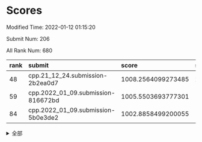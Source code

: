# Scores

Modified Time: 2022-01-12 01:15:20

Submit Num: 206

All Rank Num: 680

| rank |               submit               |       score        |       sigma        | pk_num |
| :--- | :--------------------------------- | :----------------- | :----------------- | :----- |
| 48   | cpp.21_12_24.submission-2b2ea0d7   | 1008.2564099273485 | 2.2087190143963684 | 10     |
| 59   | cpp.2022_01_09.submission-816672bd | 1005.5503693777301 | 1.5906569163506592 | 15     |
| 84   | cpp.2022_01_09.submission-5b0e3de2 | 1002.8858499200055 | 1.7708819761767751 | 11     |


<details>
<summary>全部</summary>

| rank |                 submit                 |       score        |       sigma        | pk_num |
| :--- | :------------------------------------- | :----------------- | :----------------- | :----- |
| 1    | gobigger.level_3.submission_level_3_36 | 1018.3185742139394 | 3.2609738124148646 | 9      |
| 2    | gobigger.level_3.submission_level_3_1  | 1014.5486710071276 | 2.0480414434185805 | 12     |
| 3    | gobigger.level_3.submission_level_3_29 | 1013.5823523369953 | 2.0435713610891155 | 12     |
| 4    | gobigger.level_3.submission_level_3_28 | 1013.2520659197146 | 2.199512983435118  | 12     |
| 5    | gobigger.level_3.submission_level_3_18 | 1013.2267624587611 | 1.7124224693510508 | 14     |
| 6    | gobigger.level_3.submission_level_3_14 | 1012.8475068839467 | 2.2974150707119567 | 11     |
| 7    | gobigger.level_3.submission_level_3_0  | 1012.800090219292  | 1.7485305370992852 | 13     |
| 8    | gobigger.level_3.submission_level_3_47 | 1012.6115722098885 | 1.8724374786318048 | 12     |
| 9    | gobigger.level_3.submission_level_3_2  | 1012.4479582110677 | 1.9509484174269625 | 13     |
| 10   | gobigger.level_3.submission_level_3_26 | 1012.257643222853  | 1.8961958757440807 | 13     |
| 11   | gobigger.level_3.submission_level_3_22 | 1012.1833680260755 | 1.6886052037862906 | 15     |
| 12   | gobigger.level_3.submission_level_3_4  | 1012.1407863540226 | 1.9624620215792874 | 12     |
| 13   | gobigger.level_3.submission_level_3_7  | 1011.9708534872536 | 2.101400921704663  | 13     |
| 14   | gobigger.level_3.submission_level_3_35 | 1011.9658632867552 | 1.8338750190548394 | 14     |
| 15   | gobigger.level_3.submission_level_3_44 | 1011.9303805644861 | 2.1675483303874117 | 12     |
| 16   | gobigger.level_3.submission_level_3_15 | 1011.8759149299435 | 1.9071139468786464 | 13     |
| 17   | gobigger.level_3.submission_level_3_45 | 1011.8170584553287 | 2.1417175235426513 | 11     |
| 18   | gobigger.level_3.submission_level_3_12 | 1011.8122154876795 | 1.975872872879236  | 13     |
| 19   | gobigger.level_3.submission_level_3_21 | 1011.7339826103624 | 1.8911638545333591 | 13     |
| 20   | gobigger.level_3.submission_level_3_38 | 1011.5489862916374 | 2.1255751541197427 | 10     |
| 21   | gobigger.level_3.submission_level_3_27 | 1011.4647117543706 | 1.8214099540798154 | 15     |
| 22   | gobigger.level_3.submission_level_3_25 | 1011.4274785057858 | 1.9691240206219494 | 15     |
| 23   | gobigger.level_3.submission_level_3_37 | 1011.0735557274664 | 1.8434981429574189 | 14     |
| 24   | gobigger.level_3.submission_level_3_40 | 1010.8601161669083 | 1.552134066058351  | 15     |
| 25   | gobigger.level_3.submission_level_3_32 | 1010.7986680434066 | 1.8433843257364178 | 12     |
| 26   | gobigger.level_3.submission_level_3_34 | 1010.6305118928741 | 2.3713565327251103 | 10     |
| 27   | gobigger.level_3.submission_level_3_46 | 1010.3596595402646 | 1.6174406252453168 | 15     |
| 28   | gobigger.level_3.submission_level_3_5  | 1010.1932428047731 | 1.782694254704886  | 13     |
| 29   | gobigger.level_3.submission_level_3_20 | 1010.1274540199515 | 1.7981931314830755 | 13     |
| 30   | gobigger.level_3.submission_level_3_6  | 1010.1254335844982 | 1.5397524295804144 | 17     |
| 31   | gobigger.level_3.submission_level_3_11 | 1010.0519526457454 | 1.7978032684755532 | 14     |
| 32   | gobigger.level_3.submission_level_3_48 | 1009.8472380631463 | 1.9087831197296086 | 12     |
| 33   | gobigger.level_3.submission_level_3_17 | 1009.8270072043518 | 1.796307988076134  | 13     |
| 34   | gobigger.level_3.submission_level_3_13 | 1009.7330445692068 | 1.7934401807807736 | 14     |
| 35   | gobigger.level_3.submission_level_3_19 | 1009.6758589763998 | 1.7853658567628563 | 14     |
| 36   | gobigger.level_3.submission_level_3_8  | 1009.5625967346012 | 1.9424394069129465 | 12     |
| 37   | gobigger.level_3.submission_level_3_3  | 1009.4942996951465 | 1.828545612623083  | 16     |
| 38   | gobigger.level_3.submission_level_3_10 | 1009.4395167876876 | 1.7977171557534846 | 12     |
| 39   | gobigger.level_3.submission_level_3_24 | 1009.0814364136902 | 2.2047018370418776 | 12     |
| 40   | gobigger.level_3.submission_level_3_16 | 1008.9595238586892 | 1.8321142387421434 | 13     |
| 41   | gobigger.level_3.submission_level_3_31 | 1008.9573375187356 | 1.682321432848745  | 19     |
| 42   | gobigger.level_3.submission_level_3_41 | 1008.9138229951724 | 1.8366009100126053 | 12     |
| 43   | gobigger.level_3.submission_level_3_30 | 1008.8246475236024 | 1.7474827151050507 | 14     |
| 44   | gobigger.level_3.submission_level_3_49 | 1008.6253915086047 | 1.499581285616947  | 16     |
| 45   | gobigger.level_3.submission_level_3_42 | 1008.5848024407184 | 1.6510551278583443 | 15     |
| 46   | gobigger.level_3.submission_level_3_23 | 1008.5835684570741 | 2.0503807755425605 | 12     |
| 47   | gobigger.level_3.submission_level_3_9  | 1008.4904129334823 | 2.189465912334055  | 10     |
| 48   | cpp.21_12_24.submission-2b2ea0d7       | 1008.2564099273485 | 2.2087190143963684 | 10     |
| 49   | gobigger.level_3.submission_level_3_43 | 1007.8240438512338 | 1.5801771762180736 | 16     |
| 50   | gobigger.level_3.submission_level_3_33 | 1007.7773150004344 | 1.6050079281943024 | 14     |
| 51   | gobigger.level_3.submission_level_3_39 | 1007.3733835633466 | 1.6398304150117209 | 16     |
| 52   | gobigger.level_1.submission_level_1_21 | 1006.3553238368249 | 1.7387174741379563 | 14     |
| 53   | gobigger.level_1.submission_level_1_27 | 1006.3443588352982 | 1.9081036077151594 | 10     |
| 54   | gobigger.level_1.submission_level_1_13 | 1006.2897154955931 | 1.6932700198271127 | 11     |
| 55   | gobigger.level_1.submission_level_1_25 | 1006.0231320946394 | 1.7016509091452268 | 13     |
| 56   | gobigger.level_1.submission_level_1_9  | 1005.9930203467067 | 1.601605623986534  | 15     |
| 57   | gobigger.level_1.submission_level_1_35 | 1005.9479068554801 | 2.133847784975294  | 10     |
| 58   | gobigger.level_1.submission_level_1_44 | 1005.9212649784263 | 1.6934788752554102 | 14     |
| 59   | cpp.2022_01_09.submission-816672bd     | 1005.5503693777301 | 1.5906569163506592 | 15     |
| 60   | gobigger.jsonzb.submission_level_4_0   | 1005.5373008892612 | 1.550957400243457  | 13     |
| 61   | gobigger.level_1.submission_level_1_30 | 1005.3525244887398 | 1.7161719468438004 | 12     |
| 62   | gobigger.level_1.submission_level_1_47 | 1004.5773456410267 | 1.8001144406890783 | 14     |
| 63   | gobigger.level_1.submission_level_1_6  | 1004.3523932082825 | 1.517261579136311  | 17     |
| 64   | gobigger.level_1.submission_level_1_16 | 1004.32358196594   | 1.5644722386876846 | 14     |
| 65   | gobigger.level_1.submission_level_1_45 | 1004.2858189125657 | 1.6641542435712726 | 12     |
| 66   | gobigger.level_1.submission_level_1_8  | 1004.272172767837  | 1.645745090276462  | 14     |
| 67   | gobigger.level_1.submission_level_1_2  | 1004.2344636645339 | 1.7332067493507066 | 13     |
| 68   | gobigger.level_1.submission_level_1_14 | 1003.9769409425445 | 2.1466617339365452 | 8      |
| 69   | gobigger.level_1.submission_level_1_41 | 1003.9171620916815 | 1.929460112705441  | 8      |
| 70   | gobigger.level_1.submission_level_1_4  | 1003.9144403894868 | 1.5613933633603032 | 15     |
| 71   | gobigger.level_1.submission_level_1_43 | 1003.9107636718818 | 1.4277249026068306 | 17     |
| 72   | gobigger.level_1.submission_level_1_29 | 1003.8795843889442 | 1.7319882960942525 | 13     |
| 73   | gobigger.level_1.submission_level_1_49 | 1003.7971321911506 | 1.4782337436000157 | 18     |
| 74   | gobigger.level_1.submission_level_1_42 | 1003.6839061299776 | 1.6557789865663437 | 11     |
| 75   | gobigger.level_1.submission_level_1_32 | 1003.5572300349212 | 1.5800489755545197 | 14     |
| 76   | gobigger.level_1.submission_level_1_1  | 1003.5353882138862 | 1.9129613693000416 | 12     |
| 77   | gobigger.level_1.submission_level_1_5  | 1003.4605348396155 | 1.6004358355709907 | 15     |
| 78   | gobigger.level_1.submission_level_1_36 | 1003.3198826749838 | 1.7381076701876252 | 13     |
| 79   | gobigger.level_1.submission_level_1_26 | 1003.2397582620987 | 1.9258084208299768 | 11     |
| 80   | gobigger.level_1.submission_level_1_33 | 1003.2219713132279 | 1.8622695802022087 | 10     |
| 81   | gobigger.level_1.submission_level_1_15 | 1003.1740112035945 | 1.6237144655417064 | 14     |
| 82   | gobigger.level_1.submission_level_1_18 | 1003.1024737236656 | 1.6568213218259191 | 13     |
| 83   | gobigger.level_1.submission_level_1_12 | 1002.9248884746961 | 1.7493562769736677 | 12     |
| 84   | cpp.2022_01_09.submission-5b0e3de2     | 1002.8858499200055 | 1.7708819761767751 | 11     |
| 85   | gobigger.level_1.submission_level_1_22 | 1002.8483260192788 | 1.8094728864856429 | 11     |
| 86   | gobigger.level_1.submission_level_1_46 | 1002.7456268790582 | 1.8731124912756836 | 10     |
| 87   | gobigger.level_1.submission_level_1_23 | 1002.7211592274996 | 1.5093565464222771 | 16     |
| 88   | gobigger.level_1.submission_level_1_39 | 1002.5422933773052 | 1.5824643867331945 | 14     |
| 89   | gobigger.level_1.submission_level_1_31 | 1002.4403808263012 | 1.56447177252079   | 14     |
| 90   | gobigger.level_1.submission_level_1_38 | 1002.3636781903641 | 1.8024869388553018 | 11     |
| 91   | gobigger.level_1.submission_level_1_3  | 1002.3445192513452 | 1.6273950810169615 | 14     |
| 92   | gobigger.level_1.submission_level_1_17 | 1002.3430295333768 | 1.655602572763781  | 13     |
| 93   | gobigger.level_1.submission_level_1_34 | 1002.1231749552592 | 1.6232034049419763 | 12     |
| 94   | gobigger.level_1.submission_level_1_37 | 1002.0342938608675 | 1.6739506699084763 | 15     |
| 95   | gobigger.level_1.submission_level_1_24 | 1001.9385072180904 | 1.5607697491724106 | 16     |
| 96   | gobigger.level_1.submission_level_1_48 | 1001.9156812575123 | 1.6816256727106145 | 10     |
| 97   | gobigger.level_1.submission_level_1_11 | 1001.8370463656291 | 1.5489998726261662 | 15     |
| 98   | gobigger.level_1.submission_level_1_7  | 1001.8220652351379 | 1.7128115867737772 | 12     |
| 99   | gobigger.level_1.submission_level_1_28 | 1001.289089477158  | 1.6356431121637083 | 13     |
| 100  | gobigger.level_1.submission_level_1_20 | 1001.2010590335378 | 1.559625894993703  | 12     |
| 101  | gobigger.level_1.submission_level_1_19 | 1000.8932076146236 | 1.7811440188150347 | 9      |
| 102  | gobigger.level_1.submission_level_1_0  | 1000.2455686540978 | 1.5469668346271428 | 14     |
| 103  | gobigger.level_1.submission_level_1_40 | 999.9128199125229  | 1.8601745712825257 | 12     |
| 104  | gobigger.level_1.submission_level_1_10 | 999.529699342883   | 1.8020385023652432 | 12     |
| 105  | gobigger.random.submission_random_46   | 998.9932186155802  | 1.6310483540990561 | 10     |
| 106  | gobigger.random.submission_random_13   | 998.0870404830788  | 1.5349398116540072 | 14     |
| 107  | gobigger.random.submission_random_19   | 997.8822179005266  | 1.8617796863446914 | 9      |
| 108  | gobigger.random.submission_random_17   | 997.6955554616081  | 1.6206406797840553 | 12     |
| 109  | gobigger.random.submission_random_15   | 997.6154155978702  | 1.6373164295500537 | 12     |
| 110  | gobigger.random.submission_random_0    | 997.4215483031403  | 1.5385651702394267 | 14     |
| 111  | gobigger.random.submission_random_18   | 997.4056486921478  | 1.4627249652338525 | 14     |
| 112  | gobigger.random.submission_random_22   | 997.2440181458421  | 1.5123296278108098 | 13     |
| 113  | gobigger.random.submission_random_30   | 997.227747091023   | 1.7094679015543255 | 12     |
| 114  | gobigger.random.submission_random_14   | 997.1979691052323  | 1.5691217938093784 | 15     |
| 115  | gobigger.level_2.submission_level_2_27 | 997.1756588725677  | 1.7332242700851008 | 10     |
| 116  | gobigger.random.submission_random_25   | 997.0438055914933  | 1.5358722597920804 | 14     |
| 117  | gobigger.random.submission_random_8    | 997.0416605224982  | 1.516199174726125  | 15     |
| 118  | gobigger.random.submission_random_29   | 997.0299119112655  | 1.4460523366241351 | 15     |
| 119  | gobigger.random.submission_random_44   | 996.9000427285548  | 1.5209693630417662 | 14     |
| 120  | gobigger.random.submission_random_49   | 996.861367473127   | 1.4328658053601642 | 15     |
| 121  | gobigger.random.submission_random_35   | 996.8026652157753  | 1.5897395493658126 | 16     |
| 122  | gobigger.random.submission_random_31   | 996.767032955728   | 1.6038247475871237 | 14     |
| 123  | gobigger.random.submission_random_24   | 996.7579550470135  | 1.5013357515087675 | 15     |
| 124  | gobigger.random.submission_random_26   | 996.7334451058662  | 1.672254599847381  | 11     |
| 125  | gobigger.level_2.submission_level_2_31 | 996.5712741049315  | 1.7522856528737907 | 11     |
| 126  | gobigger.level_2.submission_level_2_38 | 996.4866779511502  | 1.506264738665574  | 18     |
| 127  | gobigger.level_2.submission_level_2_49 | 996.4027648928412  | 1.7010958712594226 | 14     |
| 128  | gobigger.random.submission_random_5    | 996.3285905533979  | 1.501899481690246  | 15     |
| 129  | gobigger.random.submission_random_9    | 996.3195092084728  | 1.580098483510664  | 14     |
| 130  | gobigger.level_2.submission_level_2_40 | 996.3110022227446  | 1.7335986582500178 | 13     |
| 131  | gobigger.random.submission_random_1    | 996.2776606779363  | 1.7035005480158427 | 14     |
| 132  | gobigger.random.submission_random_2    | 996.2321272182714  | 1.5918649637591644 | 15     |
| 133  | gobigger.random.submission_random_39   | 996.1853033257239  | 1.6467914906327523 | 13     |
| 134  | gobigger.random.submission_random_6    | 996.1096821285084  | 1.7396643859933052 | 12     |
| 135  | gobigger.random.submission_random_40   | 996.0575941658858  | 1.6354913339191215 | 10     |
| 136  | gobigger.random.submission_random_42   | 996.0106270306277  | 1.5468438965373037 | 15     |
| 137  | gobigger.random.submission_random_36   | 995.9688781373143  | 1.643663508655202  | 15     |
| 138  | gobigger.random.submission_random_20   | 995.9161136278684  | 1.7857770734013874 | 12     |
| 139  | gobigger.random.submission_random_16   | 995.8822918715182  | 1.6868627300413361 | 12     |
| 140  | gobigger.random.submission_random_48   | 995.8266997305104  | 1.580787023049261  | 14     |
| 141  | gobigger.random.submission_random_41   | 995.777730177961   | 1.6479065075992823 | 13     |
| 142  | gobigger.random.submission_random_38   | 995.7579699002707  | 1.698387459772913  | 13     |
| 143  | gobigger.level_2.submission_level_2_19 | 995.7420721394914  | 1.8246087349564093 | 10     |
| 144  | gobigger.random.submission_random_7    | 995.7092843011286  | 1.6861905734534246 | 12     |
| 145  | gobigger.level_2.submission_level_2_33 | 995.6259211806243  | 1.6644351876516317 | 13     |
| 146  | gobigger.level_2.submission_level_2_15 | 995.561584891202   | 1.7948739107823644 | 13     |
| 147  | gobigger.random.submission_random_10   | 995.5475823708385  | 1.5517894586060734 | 16     |
| 148  | gobigger.level_2.submission_level_2_37 | 995.5466973602935  | 1.5360344903815433 | 17     |
| 149  | gobigger.random.submission_random_4    | 995.4147478608845  | 1.588080845576649  | 14     |
| 150  | gobigger.level_2.submission_level_2_12 | 995.351829215815   | 1.6796851640035322 | 11     |
| 151  | gobigger.random.submission_random_27   | 995.2488583657625  | 1.7001720866690193 | 12     |
| 152  | gobigger.random.submission_random_43   | 995.2087389645774  | 1.3420390575319618 | 18     |
| 153  | gobigger.random.submission_random_47   | 995.133162077131   | 1.728553890536942  | 13     |
| 154  | gobigger.level_2.submission_level_2_25 | 995.0392177418746  | 1.6654601774295408 | 16     |
| 155  | gobigger.random.submission_random_45   | 995.0204536222393  | 1.5873989158726125 | 13     |
| 156  | gobigger.random.submission_random_37   | 994.9644397746716  | 1.4442052999968058 | 17     |
| 157  | gobigger.random.submission_random_32   | 994.8935223725608  | 1.7889740636502849 | 12     |
| 158  | gobigger.random.submission_random_34   | 994.3639458647863  | 1.7904047054455843 | 13     |
| 159  | gobigger.level_2.submission_level_2_32 | 994.3255090484232  | 1.6511594598731842 | 14     |
| 160  | gobigger.level_2.submission_level_2_24 | 994.3198716105841  | 1.973472409656815  | 10     |
| 161  | gobigger.random.submission_random_28   | 994.2398333445079  | 1.4789028895717287 | 16     |
| 162  | gobigger.random.submission_random_12   | 994.1373958348432  | 1.7482579443301203 | 15     |
| 163  | gobigger.random.submission_random_21   | 994.1364871715646  | 1.9906899971521061 | 11     |
| 164  | gobigger.level_2.submission_level_2_10 | 994.1297926976849  | 1.613158670497556  | 14     |
| 165  | gobigger.level_2.submission_level_2_11 | 994.0039715066831  | 1.6227049176592292 | 16     |
| 166  | gobigger.level_2.submission_level_2_20 | 993.8996669893621  | 1.8649195550326243 | 10     |
| 167  | gobigger.random.submission_random_11   | 993.8240443134522  | 1.5683352013506724 | 17     |
| 168  | gobigger.random.submission_random_23   | 993.8095220098525  | 1.603786286173076  | 12     |
| 169  | gobigger.level_2.submission_level_2_21 | 993.7480051382412  | 1.559588537025133  | 15     |
| 170  | gobigger.level_2.submission_level_2_36 | 993.7398054366731  | 1.4818840716280923 | 16     |
| 171  | gobigger.level_2.submission_level_2_35 | 993.6841888745839  | 1.5820759662852826 | 13     |
| 172  | gobigger.level_2.submission_level_2_6  | 993.6747290419802  | 1.7139099011016437 | 13     |
| 173  | gobigger.level_2.submission_level_2_43 | 993.3011872606286  | 1.4484214866175364 | 16     |
| 174  | gobigger.level_2.submission_level_2_5  | 993.0831100648708  | 1.8538029859190048 | 14     |
| 175  | gobigger.level_2.submission_level_2_17 | 993.0712919135295  | 1.669484353024494  | 14     |
| 176  | gobigger.level_2.submission_level_2_29 | 992.882553727335   | 2.1332048566697064 | 9      |
| 177  | gobigger.level_2.submission_level_2_23 | 992.7815215458344  | 1.9636076353378553 | 10     |
| 178  | gobigger.level_2.submission_level_2_42 | 992.7614828496463  | 1.6121748759222196 | 17     |
| 179  | gobigger.level_2.submission_level_2_26 | 992.7549629073811  | 1.6113362322243594 | 16     |
| 180  | gobigger.level_2.submission_level_2_34 | 992.608321478427   | 1.8409463103563004 | 12     |
| 181  | gobigger.level_2.submission_level_2_2  | 992.5084026379083  | 1.9158140741356153 | 14     |
| 182  | gobigger.random.submission_random_33   | 992.5010023188544  | 1.5914276604211168 | 15     |
| 183  | gobigger.level_2.submission_level_2_46 | 992.4674457853027  | 1.7157155011439542 | 14     |
| 184  | gobigger.random.submission_random_3    | 992.3931044073651  | 1.6841022256728326 | 12     |
| 185  | gobigger.level_2.submission_level_2_16 | 992.3930363408319  | 1.7024835108570275 | 15     |
| 186  | gobigger.level_2.submission_level_2_7  | 992.2215165761561  | 2.1641886081211066 | 10     |
| 187  | gobigger.level_2.submission_level_2_3  | 992.1232303039455  | 1.738111079001006  | 14     |
| 188  | gobigger.level_2.submission_level_2_39 | 992.1126765730867  | 2.0390090059536448 | 12     |
| 189  | gobigger.level_2.submission_level_2_0  | 992.0571659966095  | 1.4730215526664712 | 17     |
| 190  | gobigger.level_2.submission_level_2_28 | 991.5946940746758  | 1.960428278034273  | 14     |
| 191  | gobigger.level_2.submission_level_2_4  | 991.2121535354702  | 1.885419184215273  | 12     |
| 192  | gobigger.level_2.submission_level_2_30 | 991.118086351263   | 1.5462971116903015 | 16     |
| 193  | gobigger.level_2.submission_level_2_47 | 991.0346129596652  | 1.863551859550156  | 11     |
| 194  | gobigger.level_2.submission_level_2_13 | 990.8128900932952  | 2.0032417121207073 | 13     |
| 195  | gobigger.level_2.submission_level_2_14 | 990.8051580337257  | 1.5952665913372301 | 14     |
| 196  | gobigger.level_2.submission_level_2_1  | 990.3393345906824  | 2.27428903905487   | 12     |
| 197  | gobigger.level_2.submission_level_2_48 | 990.1305804560839  | 1.8759931378008583 | 12     |
| 198  | gobigger.level_2.submission_level_2_22 | 989.4828937817747  | 1.7598606999227753 | 16     |
| 199  | gobigger.level_2.submission_level_2_44 | 989.2385523384942  | 1.8438486868928774 | 13     |
| 200  | gobigger.level_2.submission_level_2_18 | 988.9264532242554  | 1.8843146330449263 | 15     |
| 201  | gobigger.level_2.submission_level_2_8  | 988.5742116990923  | 2.198431386915198  | 12     |
| 202  | gobigger.level_2.submission_level_2_45 | 988.2346826185861  | 2.0877892677521177 | 11     |
| 203  | gobigger.none.submission_none_1        | 987.756640917431   | 1.9530484892357418 | 14     |
| 204  | gobigger.level_2.submission_level_2_41 | 986.9232474908481  | 2.0471641129274065 | 12     |
| 205  | gobigger.level_2.submission_level_2_9  | 984.832501890779   | 2.5591582288714427 | 9      |
| 206  | gobigger.none.submission_none_0        | 980.023047913708   | 2.723868591867212  | 11     |

</details>